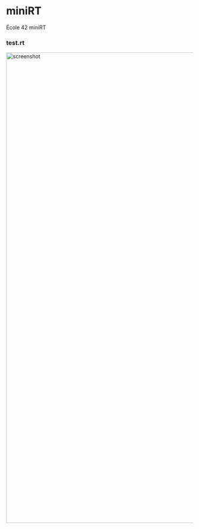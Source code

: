 # miniRT
École 42 miniRT


### test.rt
<img width="1268" alt="screenshot" src="https://user-images.githubusercontent.com/71765093/184146929-3bff53ab-a303-40ef-be70-29aa7e2d3315.png">
